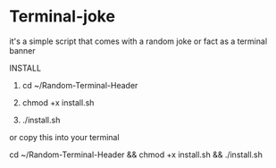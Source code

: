 # Terminal-joke
it's a simple script that comes with a random joke or fact as a terminal banner

INSTALL

1. cd ~/Random-Terminal-Header

2. chmod +x install.sh

3. ./install.sh

or copy this into your terminal

cd ~/Random-Terminal-Header && chmod +x install.sh && ./install.sh

